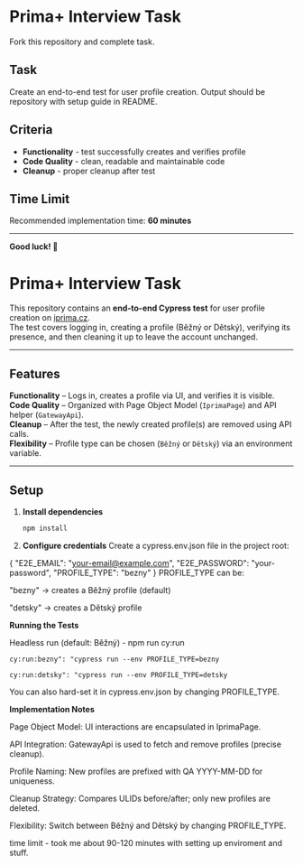 # Prima+ Interview Task

Fork this repository and complete task.

## Task

Create an end-to-end test for user profile creation.
Output should be repository with setup guide in README.

## Criteria

- **Functionality** - test successfully creates and verifies profile
- **Code Quality** - clean, readable and maintainable code
- **Cleanup** - proper cleanup after test

## Time Limit

Recommended implementation time: **60 minutes**

---

**Good luck! 🚀**


# Prima+ Interview Task

This repository contains an **end-to-end Cypress test** for user profile creation on [iprima.cz](https://www.iprima.cz/).  
The test covers logging in, creating a profile (Běžný or Dětský), verifying its presence, and then cleaning it up to leave the account unchanged.

---

## Features

 **Functionality** – Logs in, creates a profile via UI, and verifies it is visible.  
 **Code Quality** – Organized with Page Object Model (`IprimaPage`) and API helper (`GatewayApi`).  
 **Cleanup** – After the test, the newly created profile(s) are removed using API calls.  
 **Flexibility** – Profile type can be chosen (`Běžný` or `Dětský`) via an environment variable.  

---

## Setup

1. **Install dependencies**
   ```bash
   npm install

2. **Configure credentials**
    Create a cypress.env.json file in the project root: 
    
{
  "E2E_EMAIL": "your-email@example.com",
  "E2E_PASSWORD": "your-password",
  "PROFILE_TYPE": "bezny"
}
PROFILE_TYPE can be:

"bezny" → creates a Běžný profile (default)

"detsky" → creates a Dětský profile

**Running the Tests**

Headless run (default: Běžný) - npm run cy:run

    cy:run:bezny": "cypress run --env PROFILE_TYPE=bezny

    cy:run:detsky": "cypress run --env PROFILE_TYPE=detsky

You can also hard-set it in cypress.env.json by changing PROFILE_TYPE.

**Implementation Notes**

Page Object Model: UI interactions are encapsulated in IprimaPage.

API Integration: GatewayApi is used to fetch and remove profiles (precise cleanup).

Profile Naming: New profiles are prefixed with QA YYYY-MM-DD for uniqueness.

Cleanup Strategy: Compares ULIDs before/after; only new profiles are deleted.

Flexibility: Switch between Běžný and Dětský by changing PROFILE_TYPE.

time limit - took me about 90-120 minutes with setting up enviroment and stuff.
